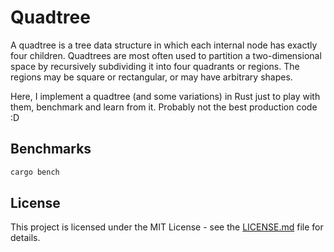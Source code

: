 # Quadtree

A quadtree is a tree data structure in which each internal node has exactly four children. Quadtrees are most often used to partition a two-dimensional space by recursively subdividing it into four quadrants or regions. The regions may be square or rectangular, or may have arbitrary shapes.

Here, I implement a quadtree (and some variations) in Rust just to play with them, benchmark and learn from it. Probably not the best production code :D

## Benchmarks

```bash
cargo bench
```

## License

This project is licensed under the MIT License - see the [LICENSE.md](LICENSE.md) file for details.
